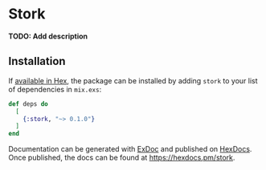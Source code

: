 # Stork

**TODO: Add description**

## Installation

If [available in Hex](https://hex.pm/docs/publish), the package can be installed
by adding `stork` to your list of dependencies in `mix.exs`:

```elixir
def deps do
  [
    {:stork, "~> 0.1.0"}
  ]
end
```

Documentation can be generated with [ExDoc](https://github.com/elixir-lang/ex_doc)
and published on [HexDocs](https://hexdocs.pm). Once published, the docs can
be found at <https://hexdocs.pm/stork>.

